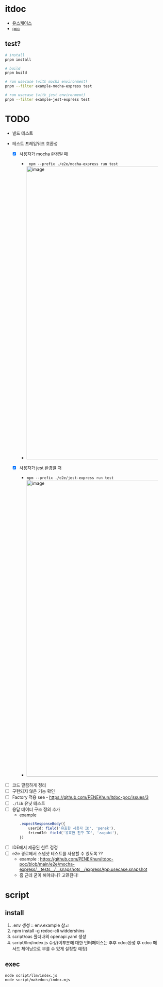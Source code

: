 # itdoc

- [유스케이스](https://github.com/PENEKhun/itdoc-poc/blob/main/e2e)
- [poc](https://github.com/PENEKhun/itdoc-poc/tree/main/lib)

## test?

```bash
# install
pnpm install

# build
pnpm build

# run usecase (with mocha environment)
pnpm --filter example-mocha-express test

# run usecase (with jest environment)
pnpm --filter example-jest-express test
```

# TODO

- 빌드 테스트

- 테스트 프레임워크 호환성

    - [x] 사용자가 mocha 환경일 때

        - ` npm --prefix ./e2e/mocha-express run test`
        - <img width="964" alt="image" src="https://github.com/user-attachments/assets/88f5a9cd-d6fb-4b6f-9d88-39f1c672808d" />

    - [x] 사용자가 jest 환경일 때
        - `npm --prefix ./e2e/jest-express run test`
        - <img width="975" alt="image" src="https://github.com/user-attachments/assets/e37bed75-aaa3-43e4-8206-771ee400bb27" />

- [ ] 코드 깔끔하게 정리
- [ ] 구현되지 않은 기능 확인
- [ ] Factory 적용 see - https://github.com/PENEKhun/itdoc-poc/issues/3
- [ ] `./lib` 유닛 테스트
- [ ] 응답 데이터 구조 정의 추가
    - example
        ```ts
        .expectResponseBody({
            userId: field('유효한 사용자 ID', 'penek'),
            friendId: field('유효한 친구 ID', 'zagabi'),
        })
        ```
- [ ] IDE에서 제공된 힌트 정정
- [ ] e2e 경로에서 스냅샷 테스트를 사용할 수 있도록 ??
    - example :
      https://github.com/PENEKhun/itdoc-poc/blob/main/e2e/mocha-express/__tests__/__snapshots__/expressApp.usecase.snapshot
    - 흠 근데 굳이 해야되나? 고민된다!

# script

## install

1. .env 생성 :: env.example 참고
2. npm install -g redoc-cli widdershins
3. script/oas 폴더내의 openapi.yaml 생성
4. script/llm/index.js 수정(이부분에 대한 인터페이스는 추후 cdoc완성 후 cdoc 메서드 체이닝으로 부를
   수 있게 설정할 예정)

## exec

```
node script/llm/index.js
node script/makedocs/index.mjs
```
